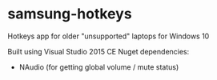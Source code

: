 # samsung-hotkeys
Hotkeys app for older "unsupported" laptops for Windows 10

Built using Visual Studio 2015 CE
Nuget dependencies: 
- NAudio (for getting global volume / mute status)

